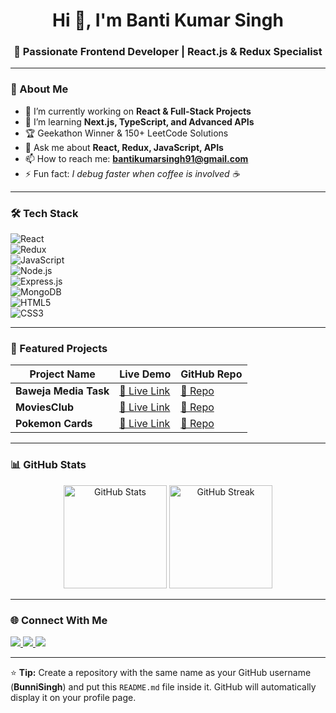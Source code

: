 <!-- GitHub Profile README -->

<h1 align="center">Hi 👋, I'm Banti Kumar Singh</h1>
<h3 align="center">🚀 Passionate Frontend Developer | React.js & Redux Specialist</h3>

---

### 💫 About Me  
- 🔭 I’m currently working on **React & Full-Stack Projects**  
- 🌱 I’m learning **Next.js, TypeScript, and Advanced APIs**  
- 🏆 Geekathon Winner & 150+ LeetCode Solutions  
- 💬 Ask me about **React, Redux, JavaScript, APIs**  
- 📫 How to reach me: **[bantikumarsingh91@gmail.com](mailto:bantikumarsingh91@gmail.com)**  
- ⚡ Fun fact: *I debug faster when coffee is involved ☕*

---

### 🛠️ Tech Stack  
![React](https://img.shields.io/badge/React-20232A?style=for-the-badge&logo=react&logoColor=61DAFB)  
![Redux](https://img.shields.io/badge/Redux-593d88?style=for-the-badge&logo=redux&logoColor=white)  
![JavaScript](https://img.shields.io/badge/JavaScript-323330?style=for-the-badge&logo=javascript&logoColor=F7DF1E)  
![Node.js](https://img.shields.io/badge/Node.js-43853D?style=for-the-badge&logo=node.js&logoColor=white)  
![Express.js](https://img.shields.io/badge/Express.js-404D59?style=for-the-badge)  
![MongoDB](https://img.shields.io/badge/MongoDB-4EA94B?style=for-the-badge&logo=mongodb&logoColor=white)  
![HTML5](https://img.shields.io/badge/HTML5-E34F26?style=for-the-badge&logo=html5&logoColor=white)  
![CSS3](https://img.shields.io/badge/CSS3-1572B6?style=for-the-badge&logo=css3&logoColor=white)  

---

### 📌 Featured Projects  
| Project Name | Live Demo | GitHub Repo |
|--------------|-----------|-------------|
| **Baweja Media Task** | [🔗 Live Link](https://baweja-media-task.vercel.app/) | [📂 Repo](https://github.com/BunniSingh/Baweja-media-task) |
| **MoviesClub** | [🔗 Live Link](https://your-live-link.com) | [📂 Repo](https://github.com/your-repo) |
| **Pokemon Cards** | [🔗 Live Link](https://your-live-link.com) | [📂 Repo](https://github.com/your-repo) |

---

### 📊 GitHub Stats  
<p align="center">
  <img src="https://github-readme-stats.vercel.app/api?username=BunniSingh&show_icons=true&theme=radical" alt="GitHub Stats" height="165"/>
  <img src="https://github-readme-streak-stats.herokuapp.com/?user=BunniSingh&theme=radical" alt="GitHub Streak" height="165"/>
</p>

---

### 🌐 Connect With Me  
<p align="left">
<a href="https://www.linkedin.com/in/banti-kr-singh" target="blank">
  <img src="https://img.shields.io/badge/LinkedIn-0077B5?style=for-the-badge&logo=linkedin&logoColor=white"/>
</a>
<a href="https://github.com/BunniSingh" target="blank">
  <img src="https://img.shields.io/badge/GitHub-100000?style=for-the-badge&logo=github&logoColor=white"/>
</a>
<a href="mailto:bantikumarsingh91@gmail.com">
  <img src="https://img.shields.io/badge/Email-D14836?style=for-the-badge&logo=gmail&logoColor=white"/>
</a>
</p>

---

⭐ **Tip:** Create a repository with the same name as your GitHub username (**BunniSingh**) and put this `README.md` file inside it. GitHub will automatically display it on your profile page.
